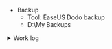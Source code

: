 * Backup
  * Tool: EaseUS Dodo backup
  * D:\My Backups

<details><summary>Work log</summary>
<p>
 
### 2020
* 12/10-11: 報到，任務釐清
* 12/14-18: setup micro-manager, basic feature tests
* 12/21-25: 
</p></details>

